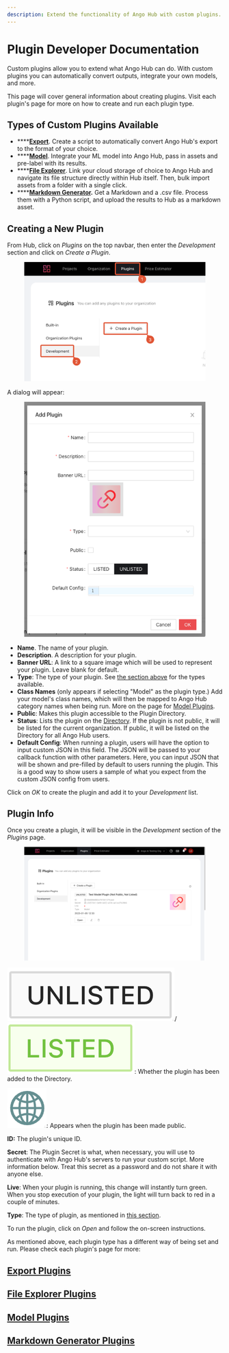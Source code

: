 ```yaml
---
description: Extend the functionality of Ango Hub with custom plugins.
---
```


# Plugin Developer Documentation

Custom plugins allow you to extend what Ango Hub can do. With custom plugins you can automatically convert outputs, integrate your own models, and more.

This page will cover general information about creating plugins. Visit each plugin's page for more on how to create and run each plugin type.

## Types of Custom Plugins Available

* ****[**Export**](export-plugins.md). Create a script to automatically convert Ango Hub's export to the format of your choice.
* ****[**Model**](batch-model-plugins.md). Integrate your ML model into Ango Hub, pass in assets and pre-label with its results.
* ****[**File Explorer**](file-explorer-plugins.md). Link your cloud storage of choice to Ango Hub and navigate its file structure directly within Hub itself. Then, bulk import assets from a folder with a single click.
* ****[**Markdown Generator**](markdown-generator-plugins.md)**.** Get a Markdown and a .csv file. Process them with a Python script, and upload the results to Hub as a markdown asset.

## Creating a New Plugin

From Hub, click on _Plugins_ on the top navbar, then enter the _Development_ section and click on _Create a Plugin_.

<figure><img src="../../.gitbook/assets/image (348).png" alt=""><figcaption></figcaption></figure>

A dialog will appear:

<figure><img src="../../.gitbook/assets/image (36).png" alt=""><figcaption></figcaption></figure>

* **Name**. The name of your plugin.
* **Description**. A description for your plugin.
* **Banner URL**: A link to a square image which will be used to represent your plugin. Leave blank for default.
* **Type**: The type of your plugin. See [the section above](./#types-of-custom-plugins-available) for the types available.
* **Class Names** (only appears if selecting "Model" as the plugin type.) Add your model's class names, which will then be mapped to Ango Hub category names when being run. More on the page for [Model Plugins](batch-model-plugins.md).
* **Public**: Makes this plugin accessible to the Plugin Directory.
* **Status**: Lists the plugin on the [Directory](../installing-plugins.md). If the plugin is not public, it will be listed for the current organization. If public, it will be listed on the Directory for all Ango Hub users.
* **Default Config**: When running a plugin, users will have the option to input custom JSON in this field. The JSON will be passed to your callback function with other parameters. Here, you can input JSON that will be shown and pre-filled by default to users running the plugin. This is a good way to show users a sample of what you expect from the custom JSON config from users.

Click on _OK_ to create the plugin and add it to your _Development_ list.

## Plugin Info

Once you create a plugin, it will be visible in the _Development_ section of the _Plugins_ page.

<figure><img src="../../.gitbook/assets/image (312).png" alt=""><figcaption></figcaption></figure>

<img src="../../.gitbook/assets/image (385).png" alt="" data-size="line">/<img src="../../.gitbook/assets/image (307).png" alt="" data-size="line">: Whether the plugin has been added to the Directory.

<img src="../../.gitbook/assets/image (338).png" alt="" data-size="line">: Appears when the plugin has been made public.

**ID:** The plugin's unique ID.

**Secret**: The Plugin Secret is what, when necessary, you will use to authenticate with Ango Hub's servers to run your custom script. More information below. Treat this secret as a password and do not share it with anyone else.

**Live**: When your plugin is running, this change will instantly turn green. When you stop execution of your plugin, the light will turn back to red in a couple of minutes.

**Type**: The type of plugin, as mentioned in [this section](./#types-of-custom-plugins-available).



To run the plugin, click on _Open_ and follow the on-screen instructions.

As mentioned above, each plugin type has a different way of being set and run. Please check each plugin's page for more:

## [Export Plugins](export-plugins.md)

## [File Explorer Plugins](file-explorer-plugins.md)

## [Model Plugins](batch-model-plugins.md)

## [Markdown Generator Plugins](markdown-generator-plugins.md)
